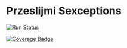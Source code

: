 # Przeslijmi Sexceptions

[![Run Status](https://api.shippable.com/projects/5e4da2352d50ee0007e90b90/badge?branch=master)]()

[![Coverage Badge](https://api.shippable.com/projects/5e4da2352d50ee0007e90b90/coverageBadge?branch=master)]()


